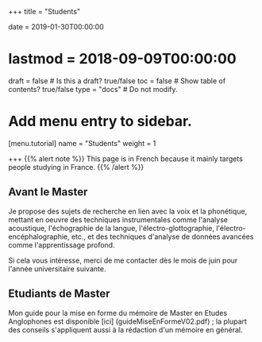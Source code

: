 +++
title = "Students"

date = 2019-01-30T00:00:00
# lastmod = 2018-09-09T00:00:00

draft = false  # Is this a draft? true/false
toc = false  # Show table of contents? true/false
type = "docs"  # Do not modify.

# Add menu entry to sidebar.
[menu.tutorial]
  name = "Students"
  weight = 1


+++
{{% alert note %}}
This page is in French because it mainly targets people studying in France.
{{% /alert %}}

## Avant le Master

Je propose des sujets de recherche en lien avec la voix et la phonétique, mettant en oeuvre des techniques instrumentales comme l'analyse acoustique, l'échographie de la langue, l'électro-glottographie, l'électro-encéphalographie, etc., et des techniques d'analyse de données avancées comme l'apprentissage profond. 

Si cela vous intéresse, merci de me contacter dès le mois de juin pour l'année universitaire suivante.

## Etudiants de Master

Mon guide pour la mise en forme du mémoire de Master en Etudes Anglophones est disponible [ici] (guideMiseEnFormeV02.pdf) ; la plupart des conseils s'appliquent aussi à la rédaction d'un mémoire en général. 

